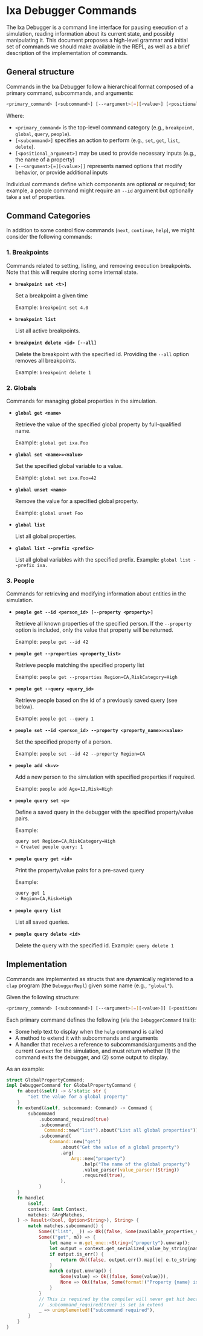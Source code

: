# Ixa Debugger Commands

The Ixa Debugger is a command line interface for pausing execution of a
simulation, reading information about its current state, and possibly manipulating
it. This document proposes a high-level grammar and initial set of commands
we should make available in the REPL, as well as a brief description of the
implementation of commands.

## General structure

Commands in the Ixa Debugger follow a hierarchical format composed
of a primary command, subcommands, and arguments:

```bash
<primary_command> [<subcommand>] [--<argument>[=][<value>] [<positional_argument>]]
```

Where:

- `<primary_command>` is the top-level command category (e.g., `breakpoint`, `global`, `query`, `people`).
- `[<subcommand>]` specifies an action to perform (e.g., `set`, `get`, `list`, `delete`).
- `[<positional_argument>]` may be used to provide necessary inputs (e.g., the name of a property)
- `[--<argument>[=][<value>]]` represents named options that modify behavior, or provide additional inputs

Individual commands define which components are optional or required; for example, a people
command might require an `--id` argument but optionally take a set of properties.

## Command Categories

In addition to some control flow commands (`next`, `continue`, `help`), we
might consider the following commands:

### 1. Breakpoints

Commands related to setting, listing, and removing execution breakpoints.
Note that this will require storing some internal state.

- **`breakpoint set <t>]`**

  Set a breakpoint a given time

  Example: `breakpoint set 4.0`

- **`breakpoint list`**

  List all active breakpoints.

- **`breakpoint delete <id> [--all]`**

  Delete the breakpoint with the specified id.
  Providing the `--all` option removes all breakpoints.

  Example: `breakpoint delete 1`

### 2. Globals

Commands for managing global properties in the simulation.

- **`global get <name>`**

  Retrieve the value of the specified global property by full-qualified name.

  Example: `global get ixa.Foo`

- **`global set <name>=<value>`**

  Set the specified global variable to a value.

  Example: `global set ixa.Foo=42`

- **`global unset <name>`**

  Remove the value for a specified global property.

  Example: `global unset Foo`

- **`global list`**

  List all global properties.

- **`global list --prefix <prefix>`**

  List all global variables with the specified prefix.
  Example: `global list --prefix ixa.`

### 3. People

Commands for retrieving and modifying information about entities in the simulation.

- **`people get --id <person_id> [--property <property>]`**

  Retrieve all known properties of the specified person.
  If the `--property` option is included, only the value that property will be returned.

  Example: `people get --id 42`

- **`people get --properties <property_list>`**

  Retrieve people matching the specified property list

  Example: `people get --properties Region=CA,RiskCategory=High`

- **`people get --query <query_id>`**

  Retrieve people based on the id of a previously saved query (see below).

  Example: `people get --query 1`

- **`people set --id <person_id> --property <property_name>=<value>`**

  Set the specified property of a person.

  Example: `people set --id 42 --property Region=CA`

- **`people add <k=v>`**

  Add a new person to the simulation with specified properties if required.

  Example: `people add Age=12,Risk=High`

- **`people query set <p>`**

  Define a saved query in the debugger with the specified property/value pairs.

  Example:

  ```bash
  query set Region=CA,RiskCategory=High
  > Created people query: 1
  ```

- **`people query get <id>`**

  Print the property/value pairs for a pre-saved query

  Example:

  ```bash
  query get 1
  > Region=CA,Risk=High
  ```

- **`people query list`**

  List all saved queries.

- **`people query delete <id>`**

  Delete the query with the specified id.
  Example: `query delete 1`

## Implementation

Commands are implemented as structs that are dynamically registered to a `clap`
program (the `DebuggerRepl`) given some name (e.g., `"global"`).

Given the following structure:

```bash
<primary_command> [<subcommand>] [--<argument>[=][<value>]] [<positional_argument>]
```

Each primary command defines the following (via the `DebuggerCommand` trait):

- Some help text to display when the `help` command is called
- A method to extend it with subcommands and arguments
- A handler that receives a reference to subcommands/arguments and the current
  `Context` for the simulation, and must return whether (1) the command exits
  the debugger, and (2) some output to display.

As an example:

```rust
struct GlobalPropertyCommand;
impl DebuggerCommand for GlobalPropertyCommand {
    fn about(&self) -> &'static str {
        "Get the value for a global property"
    }
    fn extend(&self, subcommand: Command) -> Command {
        subcommand
            .subcommand_required(true)
            .subcommand(
              Command::new("list").about("List all global properties"))
            .subcommand(
                Command::new("get")
                    .about("Get the value of a global property")
                    .arg(
                        Arg::new("property")
                            .help("The name of the global property")
                            .value_parser(value_parser!(String))
                            .required(true),
                    ),
            )
    }
    fn handle(
        &self,
        context: &mut Context,
        matches: &ArgMatches,
    ) -> Result<(bool, Option<String>), String> {
        match matches.subcommand() {
            Some(("list", _)) => Ok((false, Some(available_properties_str(context)))),
            Some(("get", m)) => {
                let name = m.get_one::<String>("property").unwrap();
                let output = context.get_serialized_value_by_string(name);
                if output.is_err() {
                    return Ok((false, output.err().map(|e| e.to_string())));
                }
                match output.unwrap() {
                    Some(value) => Ok((false, Some(value))),
                    None => Ok((false, Some(format!("Property {name} is not set")))),
                }
            }
            // This is required by the compiler will never get hit because
            // .subcommand_required(true) is set in extend
            _ => unimplemented!("subcommand required"),
        }
    }
}
```
